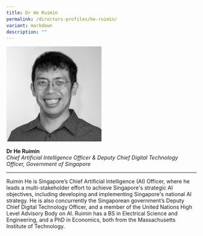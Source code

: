 ```yaml
---
title: Dr He Ruimin
permalink: /directors-profiles/he-ruimin/
variant: markdown
description: ""
---
```

<div style="width:50%"><img src="/images/People/he_ruimin.jpeg" alt="Dr He Ruimin"></div>

**Dr He Ruimin**<br>*Chief Artificial Intelligence Officer &amp; Deputy Chief Digital Technology Officer, Government of Singapore*<br>

---

Ruimin He is Singapore’s Chief Artificial Intelligence (AI) Officer, where he leads a multi-stakeholder effort to achieve Singapore's strategic AI objectives, including developing and implementing Singapore's national AI strategy. He is also concurrently the Singaporean government’s Deputy Chief Digital Technology Officer, and a member of the United Nations High Level Advisory Body on AI. Ruimin has a BS in Electrical Science and Engineering, and a PhD in Economics, both from the Massachusetts Institute of Technology.